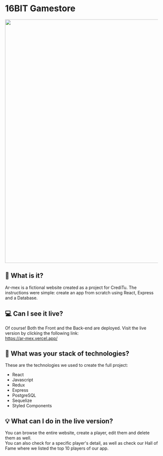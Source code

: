 # 16BIT Gamestore

<img src='https://res.cloudinary.com/dy9tey0yi/image/upload/v1637886806/Futbol%20players/Home_zd3ecb.png' height='800px' margin='0 50%'/>

## 🤔 What is it?

Ar-mex is a fictional website created as a project for CrediTu. The instructions were simple: create an app from scratch using React, Express and a Database.

## 💻 Can I see it live?

Of course! Both the Front and the Back-end are deployed. Visit the live version by clicking the following link:\
https://ar-mex.vercel.app/

## 🧱 What was your stack of technologies?

These are the technologies we used to create the full project:

- React
- Javascript
- Redux
- Express
- PostgreSQL
- Sequelize
- Styled Components

## 💡 What can I do in the live version?

You can browse the entire website, create a player, edit them and delete them as well.\
You can also check for a specific player's detail, as well as check our Hall of Fame where we listed the top 10 players of our app.

